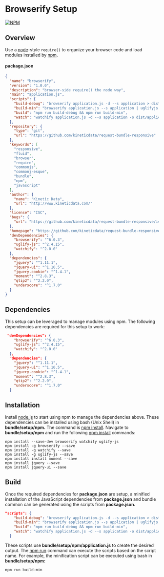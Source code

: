 # Browserify Setup

[![NPM](https://nodei.co/npm/browserify.png?downloads=true&stars=true)](https://nodei.co/npm/browserify/)

## Overview

Use a [node](http://nodejs.org)-style `require()` to organize your browser code
and load modules installed by [npm](https://npmjs.org).

#### package.json

```json
{
  "name": "browserify",
  "version": "1.0.0",
  "description": "browser-side require() the node way",
  "main": "application.js",
  "scripts": {
    "build-debug": "browserify application.js -d --s application > dist/application.js",
    "build-min": "browserify application.js --s application | uglifyjs -c > dist/application.min.js",
    "build": "npm run build-debug && npm run build-min",
    "watch": "watchify application.js -d --s application -o dist/application.js -v"
  },
  "repository": {
    "type": "git",
    "url": "https://github.com/kineticdata/request-bundle-responsive"
  },
  "keywords": [
    "responsive",
    "fluid",
    "browser",
    "require",
    "commonjs",
    "commonj-esque",
    "bundle",
    "npm",
    "javascript"
  ],
  "author": {
    "name": "Kinetic Data",
    "url": "http://www.kineticdata.com/"
  },
  "license": "ISC",
  "bugs": {
    "url": "https://github.com/kineticdata/request-bundle-responsive/issues"
  },
  "homepage": "https://github.com/kineticdata/request-bundle-responsive",
  "devDependencies": {
    "browserify": "^6.0.3",
    "uglify-js": "^2.4.15",
    "watchify": "^2.0.0"
  },
  "dependencies": {
    "jquery": "^1.11.1",
    "jquery-ui": "^1.10.5",
    "jquery.cookie": "^1.4.1",
    "moment": "^2.8.3",
    "qtip2": "^2.2.0",
    "underscore": "^1.7.0"
  }
}
```
## Dependencies
This setup can be leveraged to manage modules using npm. The following dependencies are required for this setup to work:

```json
 "devDependencies": {
    "browserify": "^6.0.3",
    "uglify-js": "^2.4.15",
    "watchify": "^2.0.0"
  },
  "dependencies": {
    "jquery": "^1.11.1",
    "jquery-ui": "^1.10.5",
    "jquery.cookie": "^1.4.1",
    "moment": "^2.8.3",
    "qtip2": "^2.2.0",
    "underscore": "^1.7.0"
  }
```

## Installation

Install [node.js](http://nodejs.org) to start using npm to manage the dependencies above.  These dependencies can be installed using bash (Unix Shell) in **bundle/setup/npm.**  The command is [npm install](https://www.npmjs.org/doc/cli/npm-install.html). Navigate to **bundle/setup/npm** and run the following [npm install](https://www.npmjs.org/doc/cli/npm-install.html) commands:

```shell
npm install --save-dev browserify watchify uglify-js
npm install -g browserify --save
npm install -g watchify --save
npm install -g uglify-js --save
npm install install moment --save
npm install jquery --save
npm install jquery-ui --save
```

## Build

Once the required dependencies for **package.json** are setup, a minified installation of the JavaScript dependencies from  **package.json** and bundle common can be generated using the scripts from **package.json.**

```json
"scripts": {
    "build-debug": "browserify application.js -d --s application > dist/application.js",
    "build-min": "browserify application.js --s application | uglifyjs -c > dist/application.min.js",
    "build": "npm run build-debug && npm run build-min",
    "watch": "watchify application.js -d --s application -o dist/application.js -v"
  }
```

These scripts use **bundle/setup/npm/application.js** to create the desired output. The [npm run](https://www.npmjs.org/doc/cli/npm-run-script.html) command can execute the scripts based on the script name. For example, the minification script can be executed using bash in **bundle/setup/npm:**

```shell
npm run build-min
```